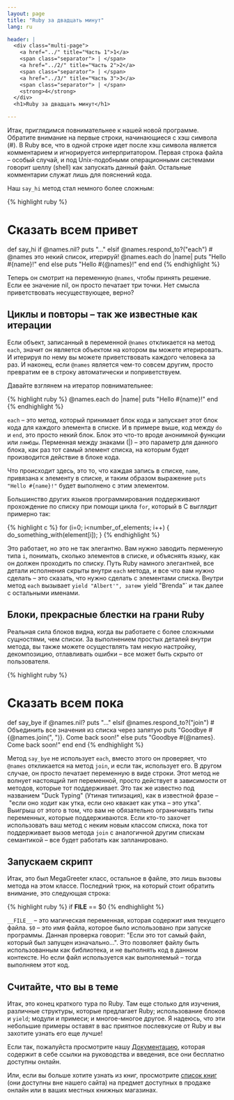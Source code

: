 ```yaml
---
layout: page
title: "Ruby за двадцать минут"
lang: ru

header: |
  <div class="multi-page">
    <a href="../" title="Часть 1">1</a>
    <span class="separator"> | </span>
    <a href="../2/" title="Часть 2">2</a>
    <span class="separator"> | </span>
    <a href="../3/" title="Часть 3">3</a>
    <span class="separator"> | </span>
    <strong>4</strong>
  </div>
  <h1>Ruby за двадцать минут</h1>

---
```


Итак, приглядимся повнимательнее к нашей новой программе. Обратите
внимание на первые строки, начинающиеся с хэш символа (#). В Ruby все,
что в одной строке идет после хэш символа является комментарием и
игнорируется интерпритатором. Первая строка файла – особый случай, и под
Unix-подобными операционными системами говорит шеллу (shell) как
запускать данный файл. Остальные комментарии служат лишь для пояснений
кода.

Наш `say_hi` метод стал немного более сложным:

{% highlight ruby %}
# Сказать всем привет
def say_hi
  if @names.nil?
    puts "..."
  elsif @names.respond_to?("each")
    # @names это некий список, итерируй!
    @names.each do |name|
      puts "Hello #{name}!"
    end
  else
    puts "Hello #{@names}!"
  end
end
{% endhighlight %}

Теперь он смотрит на переменную `@names`, чтобы принять решение. Если
ее значение nil, он просто печатает три точки. Нет смысла приветствовать
несуществующее, верно?

## Циклы и повторы – так же известные как итерации

Если объект, записанный в переменной `@names` откликается на метод
`each`, значит он является объектом на котором вы можете итерировать. И
итерируя по нему вы можете приветствовать каждого человека за раз. И
наконец, если `@names` является чем-то совсем другим, просто превратим
ее в строку автоматически и поприветствуем.

Давайте взглянем на итератор повнимательнее:

{% highlight ruby %}
@names.each do |name|
  puts "Hello #{name}!"
end
{% endhighlight %}

`each` – это метод, который принимает блок кода и запускает этот блок
кода для каждого элемента в списке. И в примере выше, код между `do` и
`end`, это просто некий блок. Блок это что-то вроде анонимной функции
или `лямбды`. Перменная между знаками (|) – это параметр для данного
блока, как раз тот самый элемент списка, на которым будет производится
действие в блоке кода.

Что происходит здесь, это то, что каждая запись в списке, `name`,
привязана к элементу в списке, и таким образом выражение `puts "Hello
#{name}!"` будет выполнено с этим элементом.

Большинство других языков программирования поддерживают прохождение по
списку при помощи цикла `for`, который в C выглядит примерно так:

{% highlight c %}
for (i=0; i<number_of_elements; i++)
{
  do_something_with(element[i]);
}
{% endhighlight %}

Это работает, но это не так элегантно. Вам нужно заводить перменную типа
`i`, понимать, сколько элементов в списке, и объяснять языку, как он
должен проходить по списку. Путь Ruby намного элегантней, все детали
исполнения скрыты внутри `each` метода, и все что вам нужно сделать –
это сказать, что нужно сделать с элементами списка. Внутри метод `each`
вызывает `yield "Albert'", затем `yield "Brenda"` и так далее с
остальными именами.

## Блоки, прекрасные блестки на грани Ruby

Реальная сила блоков видна, когда вы работаете с более сложными
сущностями, чем списки. За выполнением простых деталей внутри метода, вы
также можете осуществлять там некую настройку, декомпозицию, отлавливать
ошибки – все может быть скрыто от пользователя.

{% highlight ruby %}
# Сказать всем пока
def say_bye
  if @names.nil?
    puts "..."
  elsif @names.respond_to?("join")
    # Объединить все значения из списка через запятую
    puts "Goodbye #{@names.join(", ")}.  Come back soon!"
  else
    puts "Goodbye #{@names}.  Come back soon!"
  end
end
{% endhighlight %}

Метод `say_bye` не использует `each`, вместо этого он проверяет, что
`@names` откликается на метод `join`, и если так, использует его. В
другом случае, он просто печатает переменную в виде строки. Этот метод
не волнует настоящий *тип* переменной, просто действует в зависимости
от методов, которые тот поддерживает. Это так же известно под названием
"Duck Typing" (Утиная типизация), как в известной фразе – "если оно
ходит как утка, если оно квакает как утка – это утка". Выигрыш от этого
в том, что вам не обязательно ограничивать типы переменных, которые
поддерживаются. Если кто-то захочет использовать ваш метод с неким новым
классом списка, пока тот поддерживает вызов метода `join` с аналогичной
другим спискам семантикой – все будет работать как запланировано.

## Запускаем скрипт

Итак, это был MegaGreeter класс, остальное в файле, это лишь вызовы
метода на этом классе. Последний трюк, на который стоит обратить
внимание, это следующая строка:

{% highlight ruby %}
if __FILE__ == $0
{% endhighlight %}

`__FILE__` – это магическая переменная, которая содержит имя текущего
файла. `$0` – это имя файла, которое было использовано при запуске
программы. Данная проверка говорит: "Если это тот самый файл, который
был запущен изначально…". Это позволяет файлу быть использованным как
библиотека, и не выполнять код в данном контексте. Но если файл
используется как выполняемый – тогда выполняем этот код.

## Считайте, что вы в теме

Итак, это конец краткого тура по Ruby. Там еще столько для изучения,
различные структуры, которые предлагает Ruby; использование блоков и
`yield`; модули и примеси; и многое-многое другое. Я надеюсь, что эти
небольшие примеры оставят в вас приятное послевкусие от Ruby и вы
захотите узнать его еще лучше!

Если так, пожалуйста просмотрите нашу
[Документацию](/ru/documentation/), которая содержит в себе ссылки на
руководства и введения, все они бесплатно доступны онлайн.

Или, если вы больше хотите узнать из книг, просмотрите [список книг][1]
(они доступны вне нашего сайта) на предмет доступных в продаже онлайн
или в ваших местных книжных магазинах.



[1]: http://www.ruby-doc.org/bookstore
